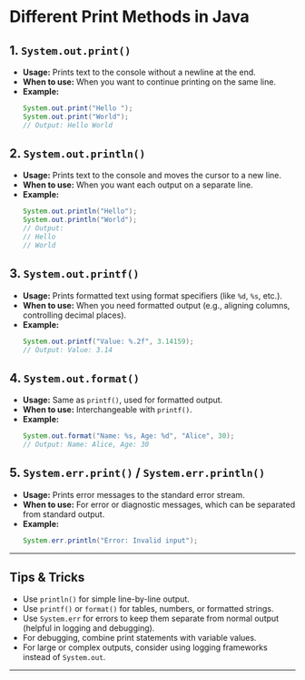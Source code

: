 # Different Print Methods in Java

## 1. `System.out.print()`
- **Usage:** Prints text to the console without a newline at the end.
- **When to use:** When you want to continue printing on the same line.
- **Example:**
    ```java
    System.out.print("Hello ");
    System.out.print("World");
    // Output: Hello World
    ```

## 2. `System.out.println()`
- **Usage:** Prints text to the console and moves the cursor to a new line.
- **When to use:** When you want each output on a separate line.
- **Example:**
    ```java
    System.out.println("Hello");
    System.out.println("World");
    // Output:
    // Hello
    // World
    ```

## 3. `System.out.printf()`
- **Usage:** Prints formatted text using format specifiers (like `%d`, `%s`, etc.).
- **When to use:** When you need formatted output (e.g., aligning columns, controlling decimal places).
- **Example:**
    ```java
    System.out.printf("Value: %.2f", 3.14159);
    // Output: Value: 3.14
    ```

## 4. `System.out.format()`
- **Usage:** Same as `printf()`, used for formatted output.
- **When to use:** Interchangeable with `printf()`.
- **Example:**
    ```java
    System.out.format("Name: %s, Age: %d", "Alice", 30);
    // Output: Name: Alice, Age: 30
    ```

## 5. `System.err.print()` / `System.err.println()`
- **Usage:** Prints error messages to the standard error stream.
- **When to use:** For error or diagnostic messages, which can be separated from standard output.
- **Example:**
    ```java
    System.err.println("Error: Invalid input");
    ```

---

## Tips & Tricks

- Use `println()` for simple line-by-line output.
- Use `printf()` or `format()` for tables, numbers, or formatted strings.
- Use `System.err` for errors to keep them separate from normal output (helpful in logging and debugging).
- For debugging, combine print statements with variable values.
- For large or complex outputs, consider using logging frameworks instead of `System.out`.

---